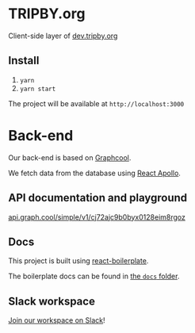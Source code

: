 # TRIPBY.org
Client-side layer of [dev.tripby.org]()


## Install
1. `yarn`
2. `yarn start`

The project will be available at `http://localhost:3000`

# Back-end
Our back-end is based on [Graphcool](https://graph.cool/docs).

We fetch data from the database using [React Apollo](https://www.apollographql.com/docs/react/).

## API documentation and playground
[api.graph.cool/simple/v1/cj72ajc9b0byx0128eim8rgoz](https://api.graph.cool/simple/v1/cj72ajc9b0byx0128eim8rgoz)

## Docs
This project is built using [react-boilerplate](https://github.com/react-boilerplate/react-boilerplate/releases/tag/v3.4.0).

The boilerplate docs can be found in [the `docs` folder](docs/README.md).

## Slack workspace
[Join our workspace on Slack](https://join.slack.com/t/tripby/shared_invite/enQtMzQwOTcyNTUyNjYzLTY5MjFiZjIyOWVkZDk2ZDQ2Zjc3MmE0N2FmNmE3NmFhMzA3MzY3MTFkNjJhZjgxMjYzOWZhNGQyNzg1YWM4ZTU)!
